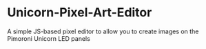 # Unicorn-Pixel-Art-Editor
A simple JS-based pixel editor to allow you to create images on the Pimoroni Unicorn LED panels
